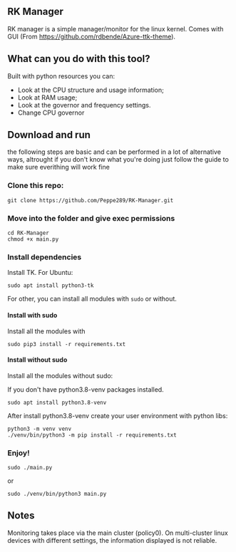 ## RK Manager

RK manager is a simple manager/monitor for the linux kernel. Comes with GUI (From https://github.com/rdbende/Azure-ttk-theme).

## What can you do with this tool?

Built with python resources you can:

- Look at the CPU structure and usage information;
- Look at RAM usage;
- Look at the governor and frequency settings.
- Change CPU governor

## Download and run

  the following steps are basic and can be performed in a lot of alternative ways, altrought if you don't know what you're doing just follow the guide to make sure everithing will work fine
  
### Clone this repo:

    git clone https://github.com/Peppe289/RK-Manager.git

### Move into the folder and give exec permissions
    
    cd RK-Manager
    chmod +x main.py
    
### Install dependencies

Install TK. For Ubuntu:

    sudo apt install python3-tk

For other, you can install all modules with `sudo` or without.

#### Install with sudo

Install all the modules with

    sudo pip3 install -r requirements.txt


#### Install without sudo
Install all the modules without sudo:

If you don't have python3.8-venv packages installed.

    sudo apt install python3.8-venv

After install python3.8-venv create your user environment with python libs:

    python3 -m venv venv
    ./venv/bin/python3 -m pip install -r requirements.txt
    
### Enjoy!

    sudo ./main.py

or

    sudo ./venv/bin/python3 main.py

## Notes

Monitoring takes place via the main cluster (policy0). On multi-cluster linux devices with different settings, the information displayed is not reliable.
